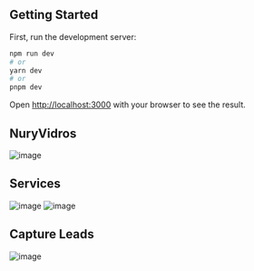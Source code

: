 ## Getting Started

First, run the development server:

```bash
npm run dev
# or
yarn dev
# or
pnpm dev
```

Open [http://localhost:3000](http://localhost:3000) with your browser to see the result.
## NuryVidros 
![image](https://github.com/ice44xx/poke-center/assets/112848324/31b30b42-0a67-43fb-bead-0d4e9eee7e63)

## Services
![image](https://github.com/ice44xx/poke-center/assets/112848324/c12af425-6904-4b0f-8abf-17ef01e34886)
![image](https://github.com/ice44xx/poke-center/assets/112848324/30caeb1b-ed75-4f52-a22a-95da1408283b)

## Capture Leads
![image](https://github.com/ice44xx/poke-center/assets/112848324/a0a0cd0f-580c-4915-82a8-98ac0ddeb4ba)
